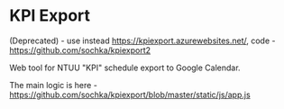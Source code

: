 KPI Export
======

(Deprecated) - use instead <https://kpiexport.azurewebsites.net/>, code - <https://github.com/sochka/kpiexport2>

Web tool for NTUU "KPI" schedule export to Google Calendar.

The main logic is here - <https://github.com/sochka/kpiexport/blob/master/static/js/app.js>
